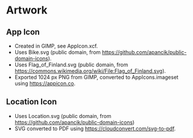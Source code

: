 # Artwork

## App Icon

- Created in GIMP, see AppIcon.xcf.
- Uses Bike.svg (public domain, from https://github.com/apancik/public-domain-icons).
- Uses Flag_of_Finland.svg (public domain, from https://commons.wikimedia.org/wiki/File:Flag_of_Finland.svg).
- Exported 1024 px PNG from GIMP, converted to AppIcons.imageset using https://appicon.co.

## Location Icon

- Uses Location.svg (public domain, from https://github.com/apancik/public-domain-icons)
- SVG converted to PDF using https://cloudconvert.com/svg-to-pdf.
